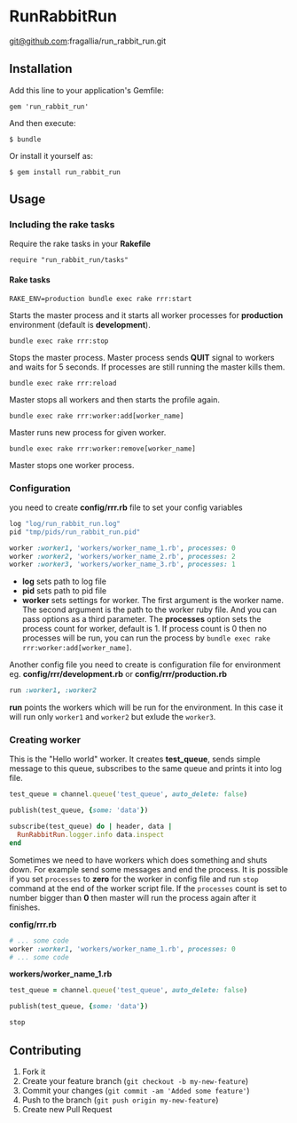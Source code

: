 # RunRabbitRun

git@github.com:fragallia/run_rabbit_run.git

## Installation

Add this line to your application's Gemfile:

    gem 'run_rabbit_run'

And then execute:

    $ bundle

Or install it yourself as:

    $ gem install run_rabbit_run

## Usage


### Including the rake tasks

Require the rake tasks in your **Rakefile**

    require "run_rabbit_run/tasks"

#### Rake tasks

```console
RAKE_ENV=production bundle exec rake rrr:start
```

Starts the master process and it starts all worker processes for **production** environment (default is **development**).

```console
bundle exec rake rrr:stop
```

Stops the master process. Master process sends **QUIT** signal to workers and waits for 5 seconds. If processes are still running the master kills them.

```console
bundle exec rake rrr:reload
```

Master stops all workers and then starts the profile again.

```console
bundle exec rake rrr:worker:add[worker_name]
```

Master runs new process for given worker.

```console
bundle exec rake rrr:worker:remove[worker_name]
```

Master stops one worker process.

### Configuration

you need to create __config/rrr.rb__ file to set your config variables

```ruby
log "log/run_rabbit_run.log"
pid "tmp/pids/run_rabbit_run.pid"

worker :worker1, 'workers/worker_name_1.rb', processes: 0
worker :worker2, 'workers/worker_name_2.rb', processes: 2
worker :worker3, 'workers/worker_name_3.rb', processes: 1
```

* **log** sets path to log file
* **pid** sets path to pid file
* **worker** sets settings for worker. The first argument is the worker name. The second argument is the path to the worker ruby file. And you can pass options as a third parameter. The **processes** option sets the process count for worker, default is 1. If process count is 0 then no processes will be run, you can run the process by `bundle exec rake rrr:worker:add[worker_name]`.

Another config file you need to create is configuration file for environment eg. **config/rrr/development.rb** or **config/rrr/production.rb**

```ruby
run :worker1, :worker2

```
**run** points the workers which will be run for the environment. In this case it will run only `worker1` and `worker2` but exlude the `worker3`.

### Creating worker

This is the "Hello world" worker. It creates **test_queue**, sends simple message to this queue, subscribes to the same queue and prints it into log file.

```ruby
test_queue = channel.queue('test_queue', auto_delete: false)

publish(test_queue, {some: 'data'})

subscribe(test_queue) do | header, data |
  RunRabbitRun.logger.info data.inspect
end
```

Sometimes we need to have workers which does something and shuts down. For example send some messages and end the process. It is possible if you set `processes` to **zero** for the worker in config file and run `stop` command at the end of the worker script file. If the `processes` count is set to number bigger than **0** then master will run the process again after it finishes. 

__config/rrr.rb__

```ruby
# ... some code
worker :worker1, 'workers/worker_name_1.rb', processes: 0
# ... some code
```
__workers/worker_name_1.rb__

```ruby
test_queue = channel.queue('test_queue', auto_delete: false)

publish(test_queue, {some: 'data'})

stop
```

## Contributing

1. Fork it
2. Create your feature branch (`git checkout -b my-new-feature`)
3. Commit your changes (`git commit -am 'Added some feature'`)
4. Push to the branch (`git push origin my-new-feature`)
5. Create new Pull Request
